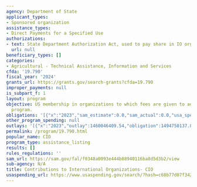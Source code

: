 ```yaml
---
agency: Department of State
applicant_types:
- Sponsored organization
assistance_types:
- Direct Payments for a Specified Use
authorizations:
- text: State Department Authorization Act, used to pay share in IO organizations.
  url: null
beneficiary_types: []
categories:
- Agricultural - Technical Assistance, Information and Services
cfda: '19.790'
fiscal_year: '2024'
grants_url: https://grants.gov/search-grants?cfda=19.790
improper_payments: null
is_subpart_f: 1
layout: program
objective: US membership in organizations to which fees are given to administer joint
  program.
obligations: '[{"x":"2023","sam_estimate":0.0,"sam_actual":0.0,"usa_spending_actual":1494625773.03},{"x":"2024","sam_estimate":0.0,"sam_actual":0.0,"usa_spending_actual":1407614526.86},{"x":"2025","sam_estimate":0.0,"sam_actual":0.0,"usa_spending_actual":450921804.27}]'
other_program_spending: null
outlays: '[{"x":"2023","outlay":1460046409.54,"obligation":1494750137.87},{"x":"2024","outlay":0.0,"obligation":1407614526.86},{"x":"2025","outlay":0.0,"obligation":450921804.27}]'
permalink: /program/19.790.html
popular_name: CIO
program_type: assistance_listing
results: []
rules_regulations: ''
sam_url: https://sam.gov/fal/f0348a0093e444b88940116ba8d5d3b2/view
sub-agency: N/A
title: Contributions to International Organizations- CIO
usaspending_url: https://www.usaspending.gov/search/?hash=c68b77d07f342ee086817fcc87e25f16
---
```

